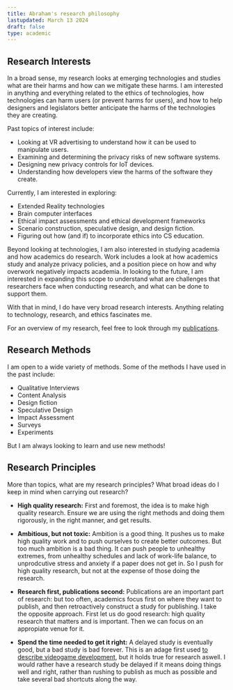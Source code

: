 ```yaml
---
title: Abraham's research philosophy
lastupdated: March 13 2024
draft: false
type: academic
---
```


## Research Interests
In a broad sense, my research looks at emerging technologies and studies what are their harms and how can we mitigate these harms. 
I am interested in anything and everything related to the ethics of technologies, how technologies can harm users (or prevent harms for users), and how to help designers and legislators better anticipate the harms of the technologies they are creating.

Past topics of interest include:
* Looking at VR advertising to understand how it can be used to manipulate users.
* Examining and determining the privacy risks of new software systems.
* Designing new privacy controls for IoT devices.
* Understanding how developers view the harms of the software they create.

Currently, I am interested in exploring:
* Extended Reality technologies
* Brain computer interfaces
* Ethical impact assessments and ethical development frameworks
* Scenario construction, speculative design, and design fiction.
* Figuring out how (and if) to incorporate ethics into CS education.


Beyond looking at technologies, I am also interested in studying academia and how academics do research. Work includes a look at how academics study and analyze privacy policies, and a position piece on how and why overwork negatively impacts academia. In looking to the future, I am interested in expanding this scope to understand what are challenges that researchers face when conducting research, and what can be done to support them.

With that in mind, I do have very broad research interests. Anything relating to technology, research, and ethics fascinates me.

For an overview of my research, feel free to look through my [publications](../../publications).



## Research Methods
I am open to a wide variety of methods. Some of the methods I have used in the past include:
* Qualitative Interviews
* Content Analysis
* Design fiction
* Speculative Design
* Impact Assessment
* Surveys
* Experiments

But I am always looking to learn and use new methods!

## Research Principles
More than topics, what are my research principles? What broad ideas do I keep in mind when carrying out research?

* **High quality research:** First and foremost, the idea is to make high quality research. Ensure we are using the right methods and doing them rigorously, in the right manner, and get results.

* **Ambitious, but not toxic:** Ambition is a good thing. It pushes us to make high quality work and to push ourselves to create better outcomes. But too much ambition is a bad thing. It can push people to unhealthy extremes, from unhealthy schedules and lack of work-life balance, to unprodcutive stress and anxiety if a paper does not get in. So I push for high quality research, but not at the expense of those doing the research.

<!-- * **Research first, publications second:**
Publications are an important part of research, and the natural stopping point for any study. The common pipeline is: (a) think of an idea (b) execute study (c) write paper (d) publish paper (e) use findings of work for the enxt study. My approach is to first focus on doing good work: once the work is done, then we can focus on getting it published. Too often have I seen researchers do the opposite: first choose a venue, and then decide retroactively what research best fits at that venue and then constructing a study for the whole point. This is harmful for research, since one does nto pursue the best research question, but rather, the research question that is most likely to get published.
Moreover, I don't see publication as a sign of success, and a lack of publication as a sign of failure. For anyone who has gone through the publication process, it is kind of a lottery. Anywhere from three to five random academics look at your paper and decide whether it gets in or not. In theory, ot allows for peer review and a correct vetting of papers, resulting in high quality papers getting. In practice, it all depends on which reviews you get. Do you get kind, sympathetic reviews who are in your area of expertise and buy your argument? Or do you get a grumpy person who is jealous of your work? I have had papers rejected on solid grounds, with the reviewers suggesting ways to improve the methodology and the framing of the paper. I have seen papers get rejected because the reviewrs clearly did not read the paper.I have seen a paper get rejected because it did not cite one single obscure study that was done 15 years prior (in other words, this reviewer was mad we didn't cite their paper). I have seen ChatGPT generated reviews. I have seen bad papers get published, and good papers get rejected. Publications are useful, but in my mind, they are not measure of success. So I choose to focus on carrying out good research first, and then worry about publishing the paper later. -->
* **Research first, publications second:**
Publications are an important part of research: but too often, academics focus first on where they want to publish, and then retroactively construct a study for publishing. I take the opposite approach. First let us do good research: high quality research that matters and is important. Then we can focus on an appropiate venue for it.

* **Spend the time needed to get it right:** A delayed study is eventually good, but a bad study is bad forever. This is an adage first used [to describe videogame development](https://knowyourmeme.com/memes/a-delayed-game-is-eventually-good-but-a-bad-game-is-bad-forever), but it holds true for research aswell. I would rather have a research study be delayed if it means doing things well and right, rather than rushing to publish as much as possible and take several bad shortcuts along the way. 





<!-- I am fascinated by technology. As someone who spen, I witnessed first-hand the rise of social media as a force for good praised by Western media outlets for its role in ``spraeding democracy''. I then saw its catastrophic fall from grace, where social media lost its poster as the golden child and every problem, from spreading misinformation,

This got me thinking: was it  -->
